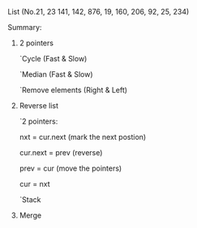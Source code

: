 List (No.21, 23 141, 142, 876, 19, 160, 206, 92, 25, 234)

Summary:
1. 2 pointers
   
   `Cycle (Fast & Slow)
   
   `Median (Fast & Slow)
   
   `Remove elements (Right & Left)
   
2. Reverse list

   `2 pointers:
   
   nxt = cur.next (mark the next postion)
   
   cur.next = prev (reverse)
   
   prev = cur (move the pointers)
   
   cur = nxt
   
   `Stack
   
   
3. Merge
